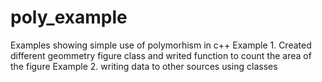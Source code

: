 # poly_example

Examples showing simple use of polymorhism in c++
Example 1. Created different geommetry figure class and writed function to count the area of the figure
Example 2. writing data to other sources using classes

